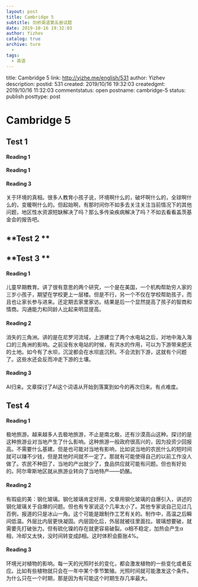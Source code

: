 ```yaml
---
layout: post
title: Cambridge 5
subtitle: 剑桥英语第五册试题
date: 2019-10-16 19:32:03
author: Yizhev
catalog: true
archive: ture
  - 
tags:
  - 英语
---
```




title: Cambridge 5
link: http://yizhe.me/english/531
author: Yizhev
description: 
postid: 531
created: 2019/10/16 19:32:03
createdgmt: 2019/10/16 11:32:03
commentstatus: open
postname: cambridge-5
status: publish
posttype: post

# Cambridge 5

## **Test 1**

#### Reading 1

#### Reading 1

#### Reading 3

关于环境的真相。很多人教育小孩子说，环境啊什么的，破坏啊什么的，全球啊什么的，变暖啊什么的。但起始啊，有那时间你不如多去关注关注当前情况下的其他问题，地区性水资源短缺解决了吗？那么多传染疾病解决了吗？不如去看看盖茨基金会的报告吧。

## **Test 2 **

## **Test 3 **

#### Reading 1

儿童早期教育。讲了很有意思的两个研究，一个是在美国，一个机构帮助穷人家的三岁小孩子，期望在学校更上一层楼。但是不行，另一个不仅在学校帮助孩子，而且也让家长参与进来。还定期去家里家访。结果是后一个显然提高了孩子的智商和情商。沟通能力和同龄人比起来明显提高。

#### Reading 2

消失的三角洲。讲的是在尼罗河流域，上游建立了两个水电站之后，对地中海入海口的三角洲的影响。之前没有水电站的时候，有洪水的作用，可以为下游带来肥沃的土地。如今有了水坝，沉淀都会在水坝底沉积。不会流到下游，这就有个问题了。这些水还会反而冲走下游的土壤。

#### Reading 3

AI归来。文章探讨了AI这个词语从开始到落寞到如今的再次归来。有点难度。

## **Test 4**

#### Reading 1

极地旅游。越来越多人去极地旅游，不止是南北极，还有沙漠高山这种。探讨的是这种旅游业对当地产生了什么影响。这种旅游一般政府很高兴的，因为投资少回报高。不需要什么基建。但是也可能对当地有影响，比如说当地的农民什么的短时间就可以赚不少钱，但是其他时间就不一定了。那就有可能使得自己的以前工作没人做了。农民不种田了，当地的产出就少了，食品供应就可能有问题。但也有好处的。阿尔卑斯地区就从旅游业转向了当地特产——奶酪。

#### Reading 2 

有瑕疵的美：钢化玻璃。钢化玻璃肯定好用，文章用钢化玻璃的自爆引入，讲述的钢化玻璃关于自爆的问题。但也有专家说这个几率太小了。其他专家说自己见过几百例，报道的只是冰山一角。这个可能是跟制作工艺有关的。制作中，高温之后瞬间低温。外层比内层更快凝固。内层固化后，外层就被往里面拉。玻璃想要破，就需要先打破张力。但有硫化镍的存在就更容易破裂。α相不稳定，加热会产生α相，冷却又太快，没时间转变成β相。这时体积会膨胀4%。

#### Reading 3

环境光对植物的影响。每一天的光照时长的变化，都会激发植物的一些变化或者反应。比如有些植物就只会在一年中某个季节繁殖。光照时间就可能激发这个条件。为什么只在一个时期，那是因为有可能这个时期生存几率最大。